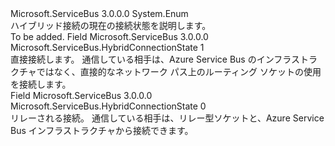 <Type Name="HybridConnectionState" FullName="Microsoft.ServiceBus.HybridConnectionState">
  <TypeSignature Language="C#" Value="public enum HybridConnectionState" />
  <TypeSignature Language="ILAsm" Value=".class public auto ansi sealed HybridConnectionState extends System.Enum" />
  <TypeSignature Language="DocId" Value="T:Microsoft.ServiceBus.HybridConnectionState" />
  <TypeSignature Language="VB.NET" Value="Public Enum HybridConnectionState" />
  <TypeSignature Language="F#" Value="type HybridConnectionState = " />
  <AssemblyInfo>
    <AssemblyName>Microsoft.ServiceBus</AssemblyName>
    <AssemblyVersion>3.0.0.0</AssemblyVersion>
  </AssemblyInfo>
  <Base>
    <BaseTypeName>System.Enum</BaseTypeName>
  </Base>
  <Docs>
    <summary>ハイブリッド接続の現在の接続状態を説明します。</summary>
    <remarks>To be added.</remarks>
  </Docs>
  <Members>
    <Member MemberName="Direct">
      <MemberSignature Language="C#" Value="Direct" />
      <MemberSignature Language="ILAsm" Value=".field public static literal valuetype Microsoft.ServiceBus.HybridConnectionState Direct = int32(1)" />
      <MemberSignature Language="DocId" Value="F:Microsoft.ServiceBus.HybridConnectionState.Direct" />
      <MemberSignature Language="VB.NET" Value="Direct" />
      <MemberSignature Language="F#" Value="Direct = 1" Usage="Microsoft.ServiceBus.HybridConnectionState.Direct" />
      <MemberType>Field</MemberType>
      <AssemblyInfo>
        <AssemblyName>Microsoft.ServiceBus</AssemblyName>
        <AssemblyVersion>3.0.0.0</AssemblyVersion>
      </AssemblyInfo>
      <ReturnValue>
        <ReturnType>Microsoft.ServiceBus.HybridConnectionState</ReturnType>
      </ReturnValue>
      <MemberValue>1</MemberValue>
      <Docs>
        <summary>直接接続します。 通信している相手は、Azure Service Bus のインフラストラクチャではなく、直接的なネットワーク パス上のルーティング ソケットの使用を接続します。 </summary>
      </Docs>
    </Member>
    <Member MemberName="Relayed">
      <MemberSignature Language="C#" Value="Relayed" />
      <MemberSignature Language="ILAsm" Value=".field public static literal valuetype Microsoft.ServiceBus.HybridConnectionState Relayed = int32(0)" />
      <MemberSignature Language="DocId" Value="F:Microsoft.ServiceBus.HybridConnectionState.Relayed" />
      <MemberSignature Language="VB.NET" Value="Relayed" />
      <MemberSignature Language="F#" Value="Relayed = 0" Usage="Microsoft.ServiceBus.HybridConnectionState.Relayed" />
      <MemberType>Field</MemberType>
      <AssemblyInfo>
        <AssemblyName>Microsoft.ServiceBus</AssemblyName>
        <AssemblyVersion>3.0.0.0</AssemblyVersion>
      </AssemblyInfo>
      <ReturnValue>
        <ReturnType>Microsoft.ServiceBus.HybridConnectionState</ReturnType>
      </ReturnValue>
      <MemberValue>0</MemberValue>
      <Docs>
        <summary>リレーされる接続。 通信している相手は、リレー型ソケットと、Azure Service Bus インフラストラクチャから接続できます。 </summary>
      </Docs>
    </Member>
  </Members>
</Type>